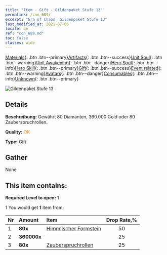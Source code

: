 ```yaml
---
title: "Item - Gift - Gildenpaket Stufe 13"
permalink: /con_689/
excerpt: "Era of Chaos  Gildenpaket Stufe 13"
last_modified_at: 2021-07-06
locale: de
ref: "con_689.md"
toc: false
classes: wide
---
```

 [Materials](/ItemsDE/){: .btn .btn--primary}[Artifacts](/ItemsDE/Artifacts/){: .btn .btn--success}[Unit Soul](/ItemsDE/UnitSoul/){: .btn .btn--warning}[Unit Awakening](/ItemsDE/UnitAwakening/){: .btn .btn--danger}[Hero Soul](/ItemsDE/HeroSoul/){: .btn .btn--info}[Hero Skill](/ItemsDE/HeroSkill/){: .btn .btn--primary}[Gift](/ItemsDE/Gift/){: .btn .btn--success}[Event related](/ItemsDE/Events/){: .btn .btn--warning}[Avatars](/ItemsDE/Avatars/){: .btn .btn--danger}[Consumables](/ItemsDE/Consumables/){: .btn .btn--info}[Unknown](/ItemsDE/Unknown/){: .btn .btn--primary}

 ![Gildenpaket Stufe 13](/images/t/i_50002.png)

## Details
 **Beschreibung:** Gewährt 80 Diamanten, 360.000 Gold oder 80 Zauberspruchrollen.

 **Quality:** <span style="color: #FF8C00">OK</span>

 **Type:** Gift

## Gather

  None

## This item contains:

 **Required Level to open:** 1

 1 You would get **1** item  from:

  | Nr | Amount |     Item    | Drop Rate,% |
  |:---|:-------|:------------|:---------:|
  | 1 |  **80x** | [Himmlischer Formstein](/ItemsDE/art_188/) | 50 | 
  | 2 |  **360000x** | <i class="fas fa-coins"/> | 25 | 
  | 3 |  **80x** | [Zauberspruchrollen](/ItemsDE/con_694/) | 25 | 
